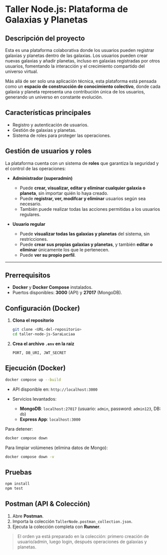 # Taller Node.js: Plataforma de Galaxias y Planetas

## Descripción del proyecto

Esta es una plataforma colaborativa donde los usuarios pueden registrar galaxias y planetas dentro de las galaxias. Los usuarios pueden crear nuevas galaxias y añadir planetas, incluso en galaxias registradas por otros usuarios, fomentando la interacción y el crecimiento compartido del universo virtual.

Más allá de ser solo una aplicación técnica, esta plataforma está pensada como un **espacio de construcción de conocimiento colectivo**, donde cada galaxia y planeta representa una contribución única de los usuarios, generando un universo en constante evolución. 

## Características principales

* Registro y autenticación de usuarios.
* Gestión de galaxias y planetas.
* Sistema de roles para proteger las operaciones.

## Gestión de usuarios y roles

La plataforma cuenta con un sistema de **roles** que garantiza la seguridad y el control de las operaciones:

* **Administrador (superadmin)**
  * Puede **crear, visualizar, editar y eliminar cualquier galaxia o planeta**, sin importar quién lo haya creado.
  * Puede **registrar, ver, modifcar y eliminar** usuarios según sea necesario.
  * También puede realizar todas las acciones permitidas a los usuarios regulares.

* **Usuario regular**
  * Puede **visualizar todas las galaxias y planetas** del sistema, sin restricciones.
  * Puede **crear sus propias galaxias y planetas**, y también **editar o eliminar** únicamente los que le pertenecen.
  * Puede **ver su propio perfil**.

---

## Prerrequisitos

* **Docker** y **Docker Compose** instalados.
* Puertos disponibles: **3000** (API) y **27017** (MongoDB).

## Configuración (Docker)

1. **Clona el repositorio**

   ```bash
   git clone <URL-del-repositorio>
   cd taller-node-js-SaraLuciaa
   ```

2. **Crea el archivo `.env` en la raíz**

   ```env
   PORT, DB_URI, JWT_SECRET
   ```

## Ejecución (Docker)

```bash
docker compose up --build
```

* API disponible en: `http://localhost:3000`
* Servicios levantados:

  * **MongoDB**: `localhost:27017` (usuario: `admin`, password: `admin123`, DB: `db`)
  * **Express App**: `localhost:3000`

Para detener:

```bash
docker compose down
```

Para limpiar volúmenes (elimina datos de Mongo):

```bash
docker compose down -v
```

## Pruebas

```bash
npm install
npm test
```

## Postman (API & Colección)

1. Abre **Postman**.
2. Importa la colección `TallerNode.postman_collection.json`.
3. Ejecuta la colección completa con **Runner**.

> El orden ya está preparado en la colección: primero creación de usuario/admin, luego login, después operaciones de galaxias y planetas.
